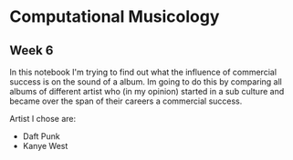 # Computational Musicology

## Week 6

In this notebook I'm trying to find out what the influence of commercial success is on the sound of a album. Im going to do this by comparing all albums of different artist who (in my opinion) started in a sub culture and became over the span of their careers a commercial success.

Artist I chose are:
- Daft Punk
- Kanye West
